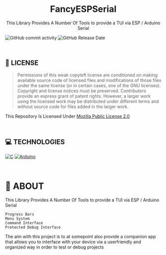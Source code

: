 <div align='center'>
<h1><b>FancyESPSerial</b></h1>
<p>This Library Provides A Number Of Tools to provide a TUI via ESP &#x2F; Arduino Serial</p>
</div>


![GitHub commit activity](https://img.shields.io/github/commit-activity/w/MarleyPlant/FancyESPSerial?style=flat-square) ![GitHub Release Date](https://img.shields.io/github/release-date/MarleyPlant/FancyESPSerial?display_date=published_at&style=flat-square)  
 
 <br /> 







## 📎 **LICENSE**
> Permissions of this weak copyleft license are conditioned on making available source code of licensed files and modifications of those files under the same license (or in certain cases, one of the GNU licenses). Copyright and license notices must be preserved. Contributors provide an express grant of patent rights. However, a larger work using the licensed work may be distributed under different terms and without source code for files added in the larger work.


This Repository Is Licensed Under [Mozilla Public License 2.0](/LICENSE)


 
 <br />


## 💻 **TECHNOLOGIES**
[![C](https:&#x2F;&#x2F;img.shields.io&#x2F;badge&#x2F;C-A8B9CC?style&#x3D;for-the-badge&amp;logo&#x3D;C&amp;logoColor&#x3D;white)]()
[![Arduino](https:&#x2F;&#x2F;img.shields.io&#x2F;badge&#x2F;Arduino-00878F?style&#x3D;for-the-badge&amp;logo&#x3D;Arduino&amp;logoColor&#x3D;white)]()


 
 <br />


# 💾 ABOUT

This Library Provides A Number Of Tools to provide a TUI via ESP / Arduino Serial

    Progress Bars
    Menu System
    Command Interface
    Protected Debug Interface

The aim with this project is to at somepoint also provide a companion app that allows you to interface with your device via a userfriendly and organized way in order to test or debug projects


 
 <br />


 
 <br />

